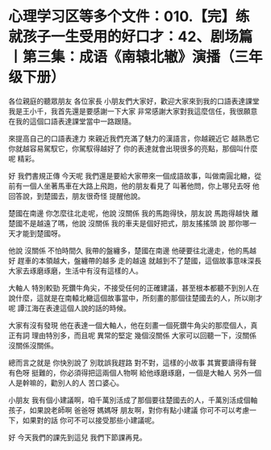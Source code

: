# 心理学习区等多个文件：010.【完】练就孩子一生受用的好口才：42、剧场篇丨第三集：成语《南辕北辙》演播（三年级下册）

各位親庭的聽眾朋友 各位家長 小朋友們大家好，歡迎大家來到我的口語表達課堂 我是王小千，我首先還是要感謝一下大家 非常感謝大家對我這麼信任，我很願意在我的這個口語表達課堂當中一路跟隨。

來提高自己的口語表達力 來親近我們充滿了魅力的漢語言，你越親近它 越熟悉它 你就越容易駕馭它，你駕馭得越好了 你的表達就會出現很多的亮點，那個叫什麼呢 精彩。

好 我們書規正傳 今天呢 我們還是要給大家帶來一個成語故事，叫做南圓北轍，從前有一個人坐著馬車在大路上飛跑，他的朋友看見了 叫著他問，你上哪兒去呀 他回答說，到楚國去，朋友很奇怪 提醒他說。

楚國在南邊 你怎麼往北走呢，他說 沒關係 我的馬跑得快，朋友說 馬跑得越快 離楚國不是越遠了嗎，他說 沒關係 我的車夫是個好把式，朋友搖搖頭 說 那你哪一天才能到楚國呀。

他說 沒關係 不怕時間久 我帶的盤纏多，楚國在南邊 他硬要往北邊走，他的馬越好 趕車的本領越大，盤纏帶的越多 走的越遠 就越到不了楚國，這個故事意味深長 大家去琢磨琢磨，生活中有沒有這樣的人。

大軸人 特別較勁 死鑽牛角尖，不接受任何的正確建議，甚至根本都聽不到別人在說什麼，這就是在南轅北轍這個故事當中，所刻畫的那個往楚國去的人，所以剛才呢 譚江海在表達這個人說的話的時候。

大家有沒有發現 他在表達一個大軸人，他在刻畫一個死鑽牛角尖的那麼個人，真正有詞 理由特別多，而且呢 異常的堅定 幾個沒關係 大家可以回聽一下，沒關係沒關係沒關係。

總而言之就是 你快別說了 別耽誤我趕路 對不對，這樣的小故事 其實要讀得有聲有色呀 挺難的，你必須得把這兩個人物啊 給他琢磨琢磨，一個是大軸人 另外一個人是幹嘛的，勸別人的人 苦口婆心。

小朋友 我有個小建議啊，咱千萬別活成了那個要往楚國去的人，千萬別活成個軸孩子，如果說老師啊 爸爸呀 媽媽呀 朋友啊，對你有點小建議 你可不可以考慮一下，如果對的話 你可不可以接受那些小建議呢。

好 今天我們的課先到這兒 我們下節課再見。